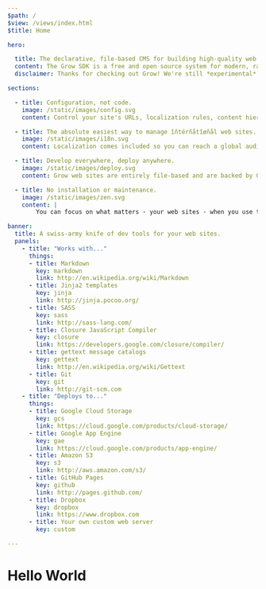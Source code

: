 ```yaml
---
$path: /
$view: /views/index.html
$title: Home

hero:

  title: The declarative, file-based CMS for building high-quality web sites.
  content: The Grow SDK is a free and open source system for modern, rapid, collaborative web site management and production. With Grow, everyone (from individual developers to large creative agencies) can save time on architecture and maintenance, and make time for awesome and creative front end web development.
  disclaimer: Thanks for checking out Grow! We're still *experimental* and in heavy development, including the documentation. We may make backwards incompatible changes, so try it out at your own risk.

sections:

  - title: Configuration, not code.
    image: /static/images/config.svg
    content: Control your site's URLs, localization rules, content hierarchy, structure and behavior all with configuration, not with code. You won't have to program your site's serving logic again and again, so your site-building process stays rapid and nimble. Modifications to to your architecture are always just a config change away.

  - title: The absolute easiest way to manage îñtérñåtîøñål web sites.
    image: /static/images/i18n.svg
    content: Localization comes included so you can reach a global audience. You can configure localized URL formats, easily specify what content is translated and what isn't, localize your content and its fields, and integrate with translation providers to translate your projects.

  - title: Develop everywhere, deploy anywhere.
    image: /static/images/deploy.svg
    content: Grow web sites are entirely file-based and are backed by Git, with no databases for you to maintain. Development can happen on your local machine or in the cloud. Grow can build and deploy to a variety of destinations - or it can export static files for you to integrate with your custom web server.

  - title: No installation or maintenance.
    image: /static/images/zen.svg
    content: |
        You can focus on what matters - your web sites - when you use the Grow SDK. Your projects are stored and managed entirely separate from the SDK, so you'll never have to maintain a deployed installation or deal with upgrades. Grow tests and verifies your sites every time you deploy them, and warns you when it discovers issues in your code related to web security.

banner:
  title: A swiss-army knife of dev tools for your web sites.
  panels:
    - title: "Works with..."
      things:
      - title: Markdown
        key: markdown
        link: http://en.wikipedia.org/wiki/Markdown
      - title: Jinja2 templates
        key: jinja
        link: http://jinja.pocoo.org/
      - title: SASS
        key: sass
        link: http://sass-lang.com/
      - title: Closure JavaScript Compiler
        key: closure
        link: https://developers.google.com/closure/compiler/
      - title: gettext message catalogs
        key: gettext
        link: http://en.wikipedia.org/wiki/Gettext
      - title: Git
        key: git
        link: http://git-scm.com
    - title: "Deploys to..."
      things:
      - title: Google Cloud Storage
        key: gcs
        link: https://cloud.google.com/products/cloud-storage/
      - title: Google App Engine
        key: gae
        link: https://cloud.google.com/products/app-engine/
      - title: Amazon S3
        key: s3
        link: http://aws.amazon.com/s3/
      - title: GitHub Pages
        key: github
        link: http://pages.github.com/
      - title: Dropbox
        key: dropbox
        link: https://www.dropbox.com
      - title: Your own custom web server
        key: custom

---
```

# Hello World
